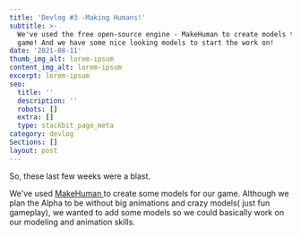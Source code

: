 ```yaml
---
title: 'Devlog #3 -Making Humans!'
subtitle: >-
  We've used the free open-source engine - MakeHuman to create models to our
  game! And we have some nice looking models to start the work on!
date: '2021-08-11'
thumb_img_alt: lorem-ipsum
content_img_alt: lorem-ipsum
excerpt: lorem-ipsum
seo:
  title: ''
  description: ''
  robots: []
  extra: []
  type: stackbit_page_meta
category: devlog
Sections: []
layout: post
---
```

So, these last few weeks were a blast.

We've used [MakeHuman ](http://www.makehumancommunity.org/)to create some models for our game. Although we plan the Alpha to be without big animations and crazy models( just fun gameplay), we wanted to add some models so we could basically work on our modeling and animation skills.
